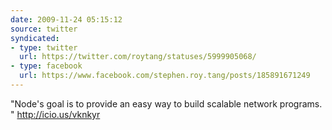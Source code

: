 ```yaml
---
date: 2009-11-24 05:15:12
source: twitter
syndicated:
- type: twitter
  url: https://twitter.com/roytang/statuses/5999905068/
- type: facebook
  url: https://www.facebook.com/stephen.roy.tang/posts/185891671249
---
```


"Node's goal is to provide an easy way to build scalable network programs. " http://icio.us/vknkyr
